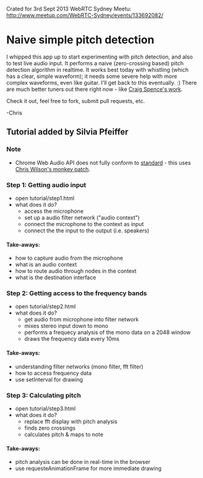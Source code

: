 Crated for 3rd Sept 2013 WebRTC Sydney Meetu: http://www.meetup.com/WebRTC-Sydney/events/133692082/

# Naive simple pitch detection

I whipped this app up to start experimenting with pitch detection, and also to test live audio input.  It performs a naive (zero-crossing based) pitch detection algorithm in realtime.  It works best today with whistling (which has a clear, simple waveform); it needs some severe help with more complex waveforms, even like guitar.  I'll get back to this eventually.  :)  There are much better tuners out there right now - like [Craig Spence's work](http://phenomnomnominal.github.com/).

Check it out, feel free to fork, submit pull requests, etc.

-Chris


## Tutorial added by Silvia Pfeiffer


### Note

* Chrome Web Audio API does not fully conform to [standard](https://dvcs.w3.org/hg/audio/raw-file/tip/webaudio/specification.html) - this uses [Chris Wilson's monkey patch](http://cwilso.github.io/AudioContext-MonkeyPatch/AudioContextMonkeyPatch.js).


### Step 1: Getting audio input

* open tutorial/step1.html
* what does it do?
  - access the microphone
  - set up a audio filter network ("audio context")
  - connect the microphone to the context as input
  - connect the the input to the output (i.e. speakers)

#### Take-aways:
* how to capture audio from the microphone
* what is an audio context
* how to route audio through nodes in the context
* what is the destination interface


### Step 2: Getting access to the frequency bands

* open tutorial/step2.html
* what does it do?
  - get audio from microphone into filter network
  - mixes stereo input down to mono
  - performs a frequecy analysis of the mono data on a 2048 window
  - draws the frequency data every 10ms

#### Take-aways:
* understanding filter networks (mono filter, fft filter)
* how to access frequency data
* use setInterval for drawing


### Step 3: Calculating pitch

* open tutorial/step3.html
* what does it do?
  - replace fft display with pitch analysis
  - finds zero crossings
  - calculates pitch & maps to note

#### Take-aways:
* pitch analysis can be done in real-time in the browser
* use requesteAnimationFrame for more immediate drawing
